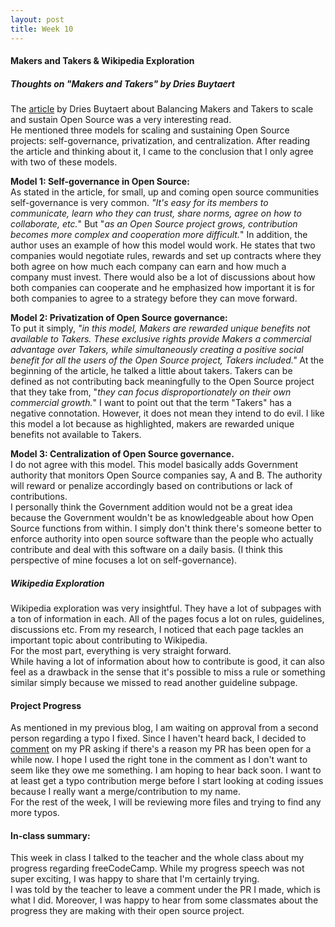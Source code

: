 ```yaml
---
layout: post
title: Week 10
---
```


#### Makers and Takers & Wikipedia Exploration

##### Thoughts on "Makers and Takers" by Dries Buytaert

The [article](https://dri.es/balancing-makers-and-takers-to-scale-and-sustain-open-source) by Dries Buytaert about Balancing Makers and Takers to scale and sustain Open Source was a very interesting read.  
He mentioned three models for scaling and sustaining Open Source projects: self-governance, privatization, and centralization. After reading the article and thinking about it, I came to the conclusion that I only agree with two of these models.

**Model 1: Self-governance in Open Source:**  
As stated in the article, for small, up and coming open source communities self-governance is very common. _"It's easy for its members to communicate, learn who they can trust, share norms, agree on how to collaborate, etc._" But "_as an Open Source project grows, contribution becomes more complex and cooperation more difficult._" In addition, the author uses an example of how this model would work. He states that two companies would negotiate rules, rewards and set up contracts where they both agree on how much each company can earn and how much a company must invest. There would also be a lot of discussions about how both companies can cooperate and he emphasized how important it is for both companies to agree to a strategy before they can move forward.

**Model 2: Privatization of Open Source governance:**  
To put it simply, _"in this model, Makers are rewarded unique benefits not available to Takers. These exclusive rights provide Makers a commercial advantage over Takers, while simultaneously creating a positive social benefit for all the users of the Open Source project, Takers included."_ At the beginning of the article, he talked a little about takers. Takers can be defined as not contributing back meaningfully to the Open Source project that they take from, "_they can focus disproportionately on their own commercial growth._" I want to point out that the term "Takers" has a negative connotation. However, it does not mean they intend to do evil. I like this model a lot because as highlighted, makers are rewarded unique benefits not available to Takers.

**Model 3: Centralization of Open Source governance.**  
I do not agree with this model. This model basically adds Government authority that monitors Open Source companies say, A and B. The authority will reward or penalize accordingly based on contributions or lack of contributions.  
I personally think the Government addition would not be a great idea because the Government wouldn't be as knowledgeable about how Open Source functions from within. I simply don't think there's someone better to enforce authority into open source software than the people who actually contribute and deal with this software on a daily basis. (I think this perspective of mine focuses a lot on self-governance).

##### Wikipedia Exploration

Wikipedia exploration was very insightful. They have a lot of subpages with a ton of information in each. All of the pages focus a lot on rules, guidelines, discussions etc. From my research, I noticed that each page tackles an important topic about contributing to Wikipedia.  
For the most part, everything is very straight forward.  
While having a lot of information about how to contribute is good, it can also feel as a drawback in the sense that it's possible to miss a rule or something similar simply because we missed to read another guideline subpage.

#### Project Progress

As mentioned in my previous blog, I am waiting on approval from a second person regarding a typo I fixed. Since I haven't heard back, I decided to [comment](https://github.com/freeCodeCamp/freeCodeCamp/pull/37345) on my PR asking if there's a reason my PR has been open for a while now. I hope I used the right tone in the comment as I don't want to seem like they owe me something. I am hoping to hear back soon. I want to at least get a typo contribution merge before I start looking at coding issues because I really want a merge/contribution to my name.  
For the rest of the week, I will be reviewing more files and trying to find any more typos.

#### In-class summary:

This week in class I talked to the teacher and the whole class about my progress regarding freeCodeCamp. While my progress speech was not super exciting, I was happy to share that I'm certainly trying.  
I was told by the teacher to leave a comment under the PR I made, which is what I did.
Moreover, I was happy to hear from some classmates about the progress they are making with their open source project.
